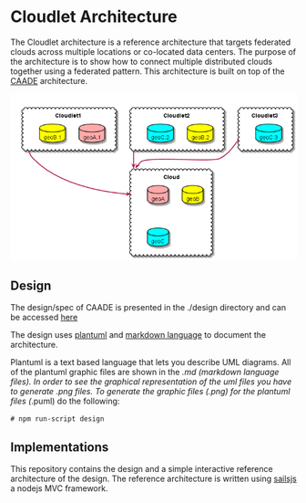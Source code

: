 # Cloudlet Architecture

The Cloudlet architecture is a reference architecture that targets federated clouds across multiple locations 
or co-located data centers. The purpose of the architecture is to show how to connect multiple distributed clouds
together using a federated pattern. This architecture is built on top of the [CAADE](https://github.com/CAADE/Caade/blob/master/README.md) architecture. 

![image](docs/Architecture.png)

## Design

The design/spec of CAADE is presented in the ./design directory and can be accessed [here](design/README.md)

The design uses [plantuml](http://plantuml.com/) and [markdown language](https://guides.github.com/features/mastering-markdown/)
to document the architecture.

Plantuml is a text based language that lets you describe UML diagrams. 
All of the plantuml graphic files are shown in the *.md (markdown language files). 
In order to see the graphical representation of the uml files you have to generate *.png files.
To generate the graphic files (*.png) for the plantuml files (*.puml) do the following:
```
# npm run-script design
```


## Implementations

This repository contains the design and a simple interactive reference architecture of the design.
The reference architecture is written using [sailsjs](http://sailsjs.org/) a nodejs MVC framework.


